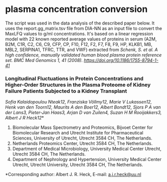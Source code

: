 # plasma concentration conversion
The script was used in the data analysis of the described paper below. It uses the report.gg_matrix.tsv file from DIA-NN as an input file to convert the MaxLFQ values to g/ml concentrations. It's based on a linear regression model with 22 known reported average values of proteins in serum (A2M, B2M, C1R, C2, C6, C9, CFP, CP, F10, F12, F2, F7, F8, F9, HP, KLKB1, MB, MBL2, SERPINA1, TFRC, TTR, and VWF) extracted from *Schenk, S. et al. A high confidence, manually validated human blood plasma protein reference set. BMC Med Genomics 1, 41 (2008). https://doi.org/10.1186/1755-8794-1-41*

### Longitudinal Fluctuations in Protein Concentrations and Higher-Order Structures in the Plasma Proteome of Kidney Failure Patients Subjected to a Kidney Transplant

*Sofia Kalaidopoulou Nteak12, Franziska Völlmy12, Marie V Lukassen12, Henk van den Toorn12, Maurits A den Boer12, Albert Bondt12, Sjors P A van der Lans3, Pieter-Jan Haas3, Arjan D van Zuilen4, Suzan H M Rooijakkers3, Albert J R Heck12**

1. Biomolecular Mass Spectrometry and Proteomics, Bijvoet Center for Biomolecular Research and Utrecht Institute for Pharmaceutical Sciences, University of Utrecht, Utrecht 3584 CH, The Netherlands.
2. Netherlands Proteomics Center, Utrecht 3584 CH, The Netherlands.
3. Department of Medical Microbiology, University Medical Center Utrecht, Utrecht 3584 CH, The Netherlands.
4. Department of Nephrology and Hypertension, University Medical Center Utrecht, Utrecht University, Utrecht 3584 CH, The Netherlands.

*Corresponding author: Albert J. R. Heck, E-mail: a.j.r.heck@uu.nl
